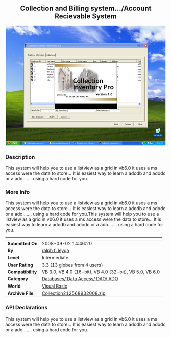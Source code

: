 ﻿<div align="center">

## Collection and Billing system\.\.\./Account Recievable System

<img src="PIC200893610488243.jpg">
</div>

### Description

This system will help you to use a listview as a grid in vb6.0 it uses a ms access were the data to store... It is easiest way to learn a adodb and adodc or a ado....... using a hard code for you.
 
### More Info
 
This system will help you to use a listview as a grid in vb6.0 it uses a ms access were the data to store... It is easiest way to learn a adodb and adodc or a ado....... using a hard code for you.This system will help you to use a listview as a grid in vb6.0 it uses a ms access were the data to store... It is easiest way to learn a adodb and adodc or a ado....... using a hard code for you.


<span>             |<span>
---                |---
**Submitted On**   |2008-09-02 14:46:20
**By**             |[ralph f\. leyga](https://github.com/Planet-Source-Code/PSCIndex/blob/master/ByAuthor/ralph-f-leyga.md)
**Level**          |Intermediate
**User Rating**    |3.3 (13 globes from 4 users)
**Compatibility**  |VB 3\.0, VB 4\.0 \(16\-bit\), VB 4\.0 \(32\-bit\), VB 5\.0, VB 6\.0
**Category**       |[Databases/ Data Access/ DAO/ ADO](https://github.com/Planet-Source-Code/PSCIndex/blob/master/ByCategory/databases-data-access-dao-ado__1-6.md)
**World**          |[Visual Basic](https://github.com/Planet-Source-Code/PSCIndex/blob/master/ByWorld/visual-basic.md)
**Archive File**   |[Collection212568932008\.zip](https://github.com/Planet-Source-Code/ralph-f-leyga-collection-and-billing-system-account-recievable-system__1-71043/archive/master.zip)

### API Declarations

This system will help you to use a listview as a grid in vb6.0 it uses a ms access were the data to store... It is easiest way to learn a adodb and adodc or a ado....... using a hard code for you.





